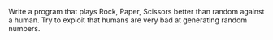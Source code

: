 Write a program that plays Rock, Paper, Scissors better than random against a human. Try to exploit that humans are very bad at generating random numbers.
